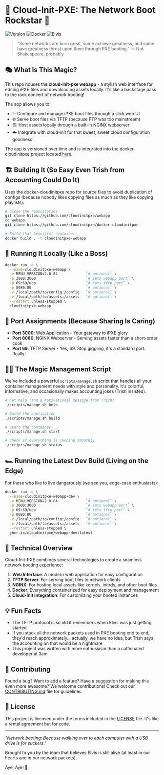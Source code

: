 # 🚀 Cloud-Init-PXE: The Network Boot Rockstar 🚀

![Version](https://img.shields.io/badge/version-latest-blue)
![Docker](https://img.shields.io/badge/docker-powered-blue)
![Elvis](https://img.shields.io/badge/Elvis-Approved-gold)

> "Some networks are born great, some achieve greatness, and some have greatness thrust upon them through PXE booting." — Not Shakespeare, probably

## 🎭 What Is This Magic? 

This repo houses the **cloud-init-pxe webapp** - a stylish web interface for editing iPXE files and downloading assets locally. It's like a backstage pass to the rock concert of network booting!

The app allows you to:
- ✨ Configure and manage iPXE boot files through a slick web UI
- 🌐 Serve boot files via TFTP (because FTP was too mainstream)
- 🏗️ Host assets locally through a built-in NGINX webserver
- ☁️ Integrate with cloud-init for that sweet, sweet cloud configuration goodness

The app is versioned over time and is integrated into the docker-cloudinitpxe project located [here](https://github.com/cloudinitpxe/docker-cloudinitpxe).

## 🏗️ Building It (So Easy Even Trish from Accounting Could Do It)

Uses the docker-cloudinitpxe repo for source files to avoid duplication of configs (because nobody likes copying files as much as they like copying playlists):

```bash
# Clone the repositories
git clone https://github.com/cloudinitpxe/webapp
cd webapp
git clone https://github.com/cloudinitpxe/docker-cloudinitpxe

# Build that beautiful container
docker build . -t cloudinitpxe-webapp
```

## 🚀 Running It Locally (Like a Boss)

```bash
docker run -d \
  --name=cloudinitpxe-webapp \
  -e MENU_VERSION=2.0.84             `# optional` \
  -p 3000:3000                       `# sets webapp port` \
  -p 69:69/udp                       `# sets tftp port` \
  -p 8080:80                         `# optional` \
  -v /local/path/to/config:/config   `# optional` \
  -v /local/path/to/assets:/assets   `# optional` \
  --restart unless-stopped \
  cloudinitpxe-webapp
```

## 🔌 Port Assignments (Because Sharing Is Caring)

* **Port 3000**: Web Application - Your gateway to iPXE glory
* **Port 8080**: NGINX Webserver - Serving assets faster than a short-order cook
* **Port 69**: TFTP Server - Yes, 69. Stop giggling, it's a standard port. Really!

## 🧙‍♂️ The Magic Management Script

We've included a powerful `scripts/manage.sh` script that handles all your container management needs with style and personality. It's colorful, informative, and occasionally makes accounting jokes (Trish insisted).

```bash
# Get help (and a motivational message from Trish)
./scripts/manage.sh help

# Build the application
./scripts/manage.sh build

# Start the container
./scripts/manage.sh start

# Check if everything is running smoothly
./scripts/manage.sh status
```

## 🏎️ Running the Latest Dev Build (Living on the Edge)

For those who like to live dangerously (we see you, edge-case enthusiasts):

```bash
docker run -d \
  --name=cloudinitpxe-webapp-dev \
  -e MENU_VERSION=2.0.84             `# optional` \
  -p 3000:3000                       `# sets webapp port` \
  -p 69:69/udp                       `# sets tftp port` \
  -p 8080:80                         `# optional` \
  -v /local/path/to/config:/config   `# optional` \
  -v /local/path/to/assets:/assets   `# optional` \
  --restart unless-stopped \
  ghcr.io/cloudinitpxe/webapp-dev:latest
```

## 🤔 Technical Overview

Cloud-Init-PXE combines several technologies to create a seamless network booting experience:

1. **Web Interface**: A modern web application for easy configuration
2. **TFTP Server**: For serving boot files to network clients
3. **NGINX**: For hosting local assets like kernels, initrds, and other boot files
4. **Docker**: Everything containerized for easy deployment and management
5. **Cloud-Init Integration**: For customizing your booted instances

## 💡 Fun Facts

* The TFTP protocol is so old it remembers when Elvis was just getting started
* If you stack all the network packets used in PXE booting end to end, they'd reach approximately... actually, we have no idea, but Trish says the accounting on that would be a nightmare
* This project was written with more enthusiasm than a caffeinated developer at 3am

## 🧪 Contributing

Found a bug? Want to add a feature? Have a suggestion for making this even more awesome? We welcome contributions! Check out our [CONTRIBUTING.md](CONTRIBUTING.md) file for guidelines.

## 📜 License

This project is licensed under the terms included in the [LICENSE](LICENSE) file. It's like a rental agreement but for code.

---

*"Network booting: Because walking over to each computer with a USB drive is for suckers."*

Brought to you by the team that believes Elvis is still alive (at least in our hearts and in our network packets).

Aye, Aye! 🚢
